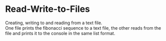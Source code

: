 # Read-Write-to-Files
Creating, writing to and reading from a text file.<br>
One file prints the fibonacci sequence to a text file, the other reads from the file and prints it to the console in the same list format.
